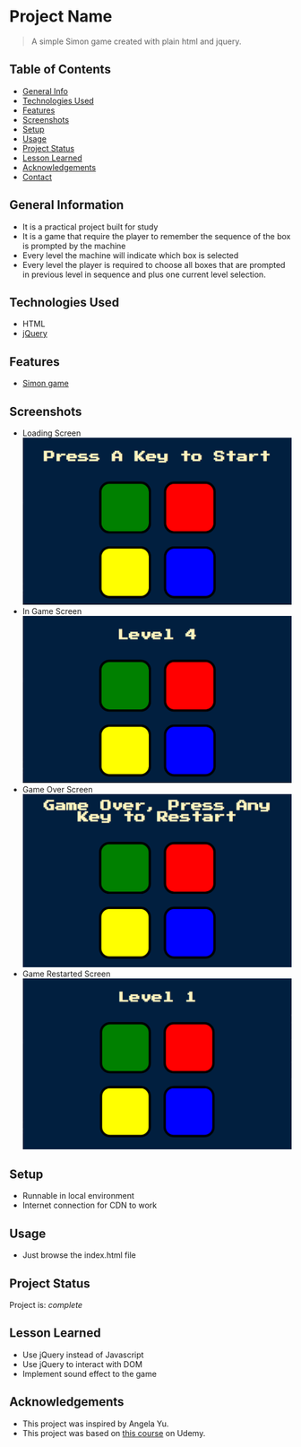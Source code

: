 # Project Name
> A simple Simon game created with plain html and jquery.
<!-- Live demo [_here_](https://www.example.com). <!-- If you have the project hosted somewhere, include the link here. -->

## Table of Contents
* [General Info](#general-information)
* [Technologies Used](#technologies-used)
* [Features](#features)
* [Screenshots](#screenshots)
* [Setup](#setup)
* [Usage](#usage)
* [Project Status](#project-status)
* [Lesson Learned](#lesson-learned)
* [Acknowledgements](#acknowledgements)
* [Contact](#contact)


## General Information
- It is a practical project built for study
- It is a game that require the player to remember the sequence of the box is prompted by the machine
- Every level the machine will indicate which box is selected
- Every level the player is required to choose all boxes that are prompted in previous level in sequence and plus one current level selection.

## Technologies Used
- HTML 
- [jQuery](https://jquery.com/)


## Features
- [Simon game](https://en.wikipedia.org/wiki/Simon_(game))


## Screenshots
- Loading Screen
![LoadingScreen](./images/LoadingScreen.PNG)
- In Game Screen
![InGameScreen](./images/InGameScreen.PNG)
- Game Over Screen
![GameOverScreen](./images/GameOverScreen.PNG)
- Game Restarted Screen
![GameRestartedScreen](./images/GameRestartedScreen.PNG)


## Setup
- Runnable in local environment
- Internet connection for CDN to work


## Usage
- Just browse the index.html file


## Project Status
Project is: _complete_ 

## Lesson Learned
- Use jQuery instead of Javascript
- Use jQuery to interact with DOM
- Implement sound effect to the game

## Acknowledgements
- This project was inspired by Angela Yu.
- This project was based on [this course](https://www.udemy.com/course/the-complete-web-development-bootcamp/) on Udemy.

